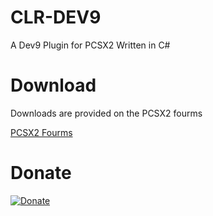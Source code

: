 # CLR-DEV9
A Dev9 Plugin for PCSX2 Written in C#

# Download

Downloads are provided on the PCSX2 fourms

[PCSX2 Fourms](http://forums.pcsx2.net/Thread-Experimental-Winsock-based-DEV9-plugin-Now-with-HDD-Support)

# Donate

[![Donate](https://img.shields.io/badge/Donate-PayPal-green.svg)](https://www.paypal.com/cgi-bin/webscr?cmd=_s-xclick&hosted_button_id=MFDARVDRFEWXS)
